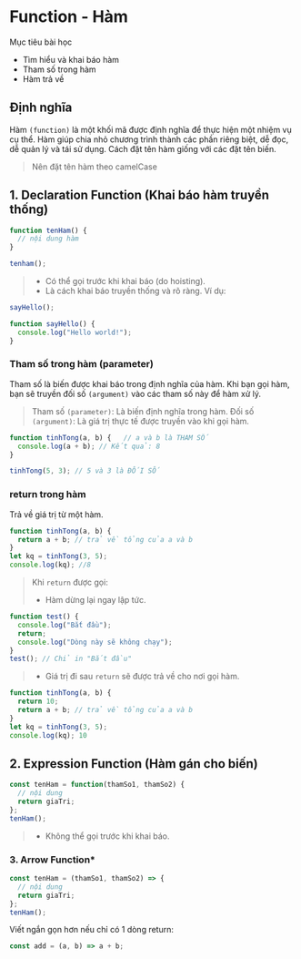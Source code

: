 # Function - Hàm

Mục tiêu bài học
- Tìm hiểu và khai báo hàm
- Tham số trong hàm
- Hàm trả về

## Định nghĩa
Hàm `(function)` là một khối mã được định nghĩa để thực hiện một nhiệm vụ cụ thể. Hàm giúp chia nhỏ chương trình thành các phần riêng biệt, dễ đọc, dễ quản lý và tái sử dụng.
Cách đặt tên hàm giống với các đặt tên biến.
>Nên đặt tên hàm theo camelCase

## 1. Declaration Function (Khai báo hàm truyền thống)
```js
function tenHam() {
  // nội dung hàm
}

tenham();
```
> + Có thể gọi trước khi khai báo (do hoisting).
> + Là cách khai báo truyền thống và rõ ràng.
> Ví dụ:
```js
sayHello();

function sayHello() {
  console.log("Hello world!");
}
```
### Tham số trong hàm (parameter)
Tham số là biến được khai báo trong định nghĩa của hàm. Khi bạn gọi hàm, bạn sẽ truyền đối số `(argument)` vào các tham số này để hàm xử lý.
> Tham số `(parameter)`: Là biến định nghĩa trong hàm.
> Đối số `(argument)`: Là giá trị thực tế được truyền vào khi gọi hàm.
```js
function tinhTong(a, b) {   // a và b là THAM SỐ
  console.log(a + b); // Kết quả: 8
}

tinhTong(5, 3); // 5 và 3 là ĐỐI SỐ
```

### return trong hàm
Trả về giá trị từ một hàm.
```js
function tinhTong(a, b) {
  return a + b; // trả về tổng của a và b
}
let kq = tinhTong(3, 5);
console.log(kq); //8
```
> Khi `return` được gọi: 
> + Hàm dừng lại ngay lập tức.
```js
function test() {
  console.log("Bắt đầu");
  return;
  console.log("Dòng này sẽ không chạy");
}
test(); // Chỉ in "Bắt đầu"
```
> + Giá trị đi sau `return` sẽ được trả về cho nơi gọi hàm.
```js
function tinhTong(a, b) {
  return 10;
  return a + b; // trả về tổng của a và b
}
let kq = tinhTong(3, 5);
console.log(kq); 10
```

## 2. Expression Function (Hàm gán cho biến)

```js
const tenHam = function(thamSo1, thamSo2) {
  // nội dung
  return giaTri;
};
tenHam();
```
> + Không thể gọi trước khi khai báo.

### 3. Arrow Function*
```js
const tenHam = (thamSo1, thamSo2) => {
  // nội dung
  return giaTri;
};
tenHam();
```

Viết ngắn gọn hơn nếu chỉ có 1 dòng return:
```js
const add = (a, b) => a + b;
```
